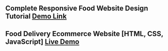 ## Complete Responsive Food Website Design Tutorial [Demo Link]([https://gmmamunh.github.io/food-website/](https://food-home-delivery-website.netlify.app/)) 
## Food Delivery Ecommerce Website [HTML, CSS, JavaScript] [Live Demo](https://food-home-delivery-website.netlify.app/)
